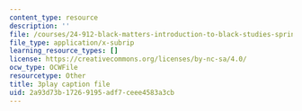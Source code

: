 ```yaml
---
content_type: resource
description: ''
file: /courses/24-912-black-matters-introduction-to-black-studies-spring-2017/2a93d73b17269195adf7ceee4583a3cb_oEUo2faDJNA.srt
file_type: application/x-subrip
learning_resource_types: []
license: https://creativecommons.org/licenses/by-nc-sa/4.0/
ocw_type: OCWFile
resourcetype: Other
title: 3play caption file
uid: 2a93d73b-1726-9195-adf7-ceee4583a3cb
---
```

